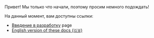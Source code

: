 Привет! Мы только что начали, поэтому просим немного подождать!

На данный момент, вам доступны ссылки:

- [Введение в разработку](getting-started.md) page
- [English version of these docs (🇬🇧)](../)
